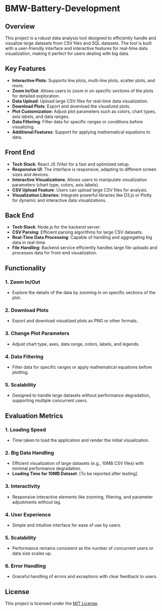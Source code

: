# BMW-Battery-Development

## Overview

This project is a robust data analysis tool designed to efficiently handle and visualize large datasets from CSV files and SQL datasets. The tool is built with a user-friendly interface and interactive features for real-time data visualization, making it perfect for users dealing with big data.

## Key Features

- **Interactive Plots**: Supports line plots, multi-line plots, scatter plots, and more.
- **Zoom In/Out**: Allows users to zoom in on specific sections of the plots for detailed exploration.
- **Data Upload**: Upload large CSV files for real-time data visualization.
- **Download Plots**: Export and download the visualized plots.
- **Plot Customization**: Adjust plot parameters such as colors, chart types, axis labels, and data ranges.
- **Data Filtering**: Filter data for specific ranges or conditions before visualizing.
- **Additional Features**: Support for applying mathematical equations to data.

## Front End

- **Tech Stack**: React JS (Vite) for a fast and optimized setup.
- **Responsive UI**: The interface is responsive, adapting to different screen sizes and devices.
- **Interactive Visualizations**: Allows users to manipulate visualization parameters (chart type, colors, axis labels).
- **CSV Upload Feature**: Users can upload large CSV files for analysis.
- **Visualization Libraries**: Integrate powerful libraries like D3.js or Plotly for dynamic and interactive data visualizations.

## Back End

- **Tech Stack**: Node.js for the backend server.
- **CSV Parsing**: Efficient parsing algorithms for large CSV datasets.
- **Real-Time Data Processing**: Capable of handling and aggregating big data in real-time.
- **File Handling**: Backend service efficiently handles large file uploads and processes data for front-end visualization.

## Functionality

### 1. **Zoom In/Out** 
   - Explore the details of the data by zooming in on specific sections of the plot.

### 2. **Download Plots**
   - Export and download visualized plots as PNG or other formats.

### 3. **Change Plot Parameters**
   - Adjust chart type, axes, data range, colors, labels, and legends.

### 4. **Data Filtering**
   - Filter data for specific ranges or apply mathematical equations before plotting.

### 5. **Scalability**
   - Designed to handle large datasets without performance degradation, supporting multiple concurrent users.

## Evaluation Metrics

### 1. **Loading Speed**
   - Time taken to load the application and render the initial visualization.

### 2. **Big Data Handling**
   - Efficient visualization of large datasets (e.g., 10MB CSV files) with minimal performance degradation.
   - **Loading Time for 10MB Dataset**: [To be reported after testing].

### 3. **Interactivity**
   - Responsive interactive elements like zooming, filtering, and parameter adjustments without lag.

### 4. **User Experience**
   - Simple and intuitive interface for ease of use by users.

### 5. **Scalability**
   - Performance remains consistent as the number of concurrent users or data size scales up.

### 6. **Error Handling**
   - Graceful handling of errors and exceptions with clear feedback to users.

## License

This project is licensed under the [MIT License](https://github.com/SamiAlavi/BMW-Battery-Development/blob/main/LICENSE).
